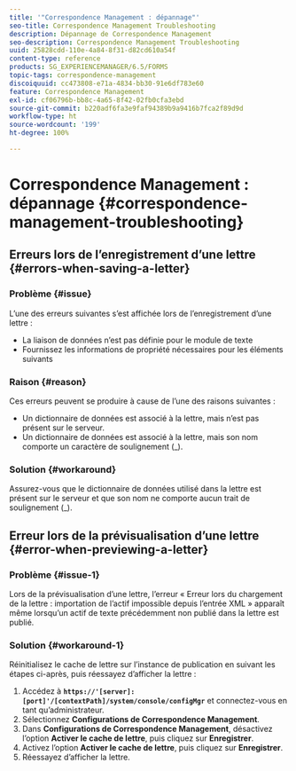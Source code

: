 ```yaml
---
title: '"Correspondence Management : dépannage"'
seo-title: Correspondence Management Troubleshooting
description: Dépannage de Correspondence Management
seo-description: Correspondence Management Troubleshooting
uuid: 25828cdd-110e-4a84-8f31-d82cd610a54f
content-type: reference
products: SG_EXPERIENCEMANAGER/6.5/FORMS
topic-tags: correspondence-management
discoiquuid: cc473808-e71a-4834-bb30-91e6df783e60
feature: Correspondence Management
exl-id: cf06796b-bb8c-4a65-8f42-02fb0cfa3ebd
source-git-commit: b220adf6fa3e9faf94389b9a9416b7fca2f89d9d
workflow-type: ht
source-wordcount: '199'
ht-degree: 100%

---
```


# Correspondence Management : dépannage {#correspondence-management-troubleshooting}

## Erreurs lors de l’enregistrement d’une lettre {#errors-when-saving-a-letter}

### Problème {#issue}

L’une des erreurs suivantes s’est affichée lors de l’enregistrement d’une lettre :

* La liaison de données n’est pas définie pour le module de texte
* Fournissez les informations de propriété nécessaires pour les éléments suivants

### Raison {#reason}

Ces erreurs peuvent se produire à cause de l’une des raisons suivantes :

* Un dictionnaire de données est associé à la lettre, mais n’est pas présent sur le serveur.
* Un dictionnaire de données est associé à la lettre, mais son nom comporte un caractère de soulignement (_).

### Solution {#workaround}

Assurez-vous que le dictionnaire de données utilisé dans la lettre est présent sur le serveur et que son nom ne comporte aucun trait de soulignement (_).

## Erreur lors de la prévisualisation d’une lettre {#error-when-previewing-a-letter}

### Problème {#issue-1}

Lors de la prévisualisation d’une lettre, l’erreur « Erreur lors du chargement de la lettre : importation de l’actif impossible depuis l’entrée XML » apparaît même lorsqu’un actif de texte précédemment non publié dans la lettre est publié.

### Solution {#workaround-1}

Réinitialisez le cache de lettre sur l’instance de publication en suivant les étapes ci-après, puis réessayez d’afficher la lettre :

1. Accédez à **`https://'[server]:[port]'/[contextPath]/system/console/configMgr`** et connectez-vous en tant qu’administrateur.
1. Sélectionnez **Configurations de Correspondence Management**.
1. Dans **Configurations de Correspondence Management**, désactivez l’option **Activer le cache de lettre**, puis cliquez sur **Enregistrer**.
1. Activez l’option **Activer le cache de lettre**, puis cliquez sur **Enregistrer**.
1. Réessayez d’afficher la lettre.
